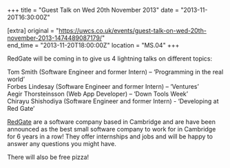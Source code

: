 +++
title = "Guest Talk on Wed 20th November 2013"
date = "2013-11-20T16:30:00Z"

[extra]
original = "https://uwcs.co.uk/events/guest-talk-on-wed-20th-november-2013-1474489087179/"    
end_time = "2013-11-20T18:00:00Z"
location = "MS.04"
+++

RedGate will be coming in to give us 4 lightning talks on different topics:

Tom Smith (Software Engineer and former Intern) – ‘Programming in the real world’  
Forbes Lindesay (Software Engineer and former Intern) – ‘Ventures’  
Aegir Thorsteinsson (Web App Developer) – ‘Down Tools Week’  
Chirayu Shishodiya (Software Engineer and former Intern) - ‘Developing at Red Gate’

[RedGate](http://www.red-gate.com/) are a software company based in Cambridge and are have been announced as the best small software company to work for in Cambridge for 6 years in a row\! They offer internships and jobs and will be happy to answer any questions you might have.

There will also be free pizza\!

